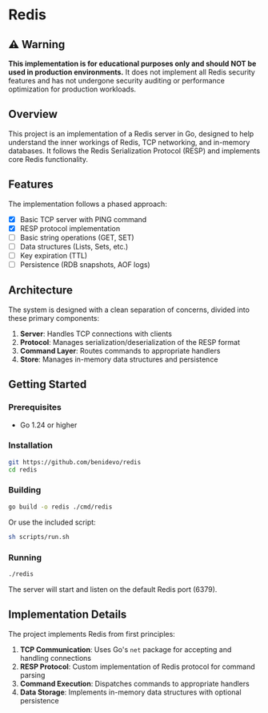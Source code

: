 # Redis

## ⚠️ Warning

**This implementation is for educational purposes only and should NOT be used in production environments.** It does not implement all Redis security features and has not undergone security auditing or performance optimization for production workloads.

## Overview

This project is an implementation of a Redis server in Go, designed to help understand the inner workings of Redis, TCP networking, and in-memory databases. It follows the Redis Serialization Protocol (RESP) and implements core Redis functionality.

## Features

The implementation follows a phased approach:

- [x] Basic TCP server with PING command
- [x] RESP protocol implementation
- [ ] Basic string operations (GET, SET)
- [ ] Data structures (Lists, Sets, etc.)
- [ ] Key expiration (TTL)
- [ ] Persistence (RDB snapshots, AOF logs)

## Architecture

The system is designed with a clean separation of concerns, divided into these primary components:

1. **Server**: Handles TCP connections with clients
2. **Protocol**: Manages serialization/deserialization of the RESP format
3. **Command Layer**: Routes commands to appropriate handlers
4. **Store**: Manages in-memory data structures and persistence


## Getting Started

### Prerequisites

- Go 1.24 or higher

### Installation

```bash
git https://github.com/benidevo/redis
cd redis
```

### Building

```bash
go build -o redis ./cmd/redis
```

Or use the included script:

```bash
sh scripts/run.sh
```

### Running

```bash
./redis
```

The server will start and listen on the default Redis port (6379).

## Implementation Details

The project implements Redis from first principles:

1. **TCP Communication**: Uses Go's `net` package for accepting and handling connections
2. **RESP Protocol**: Custom implementation of Redis protocol for command parsing
3. **Command Execution**: Dispatches commands to appropriate handlers
4. **Data Storage**: Implements in-memory data structures with optional persistence
